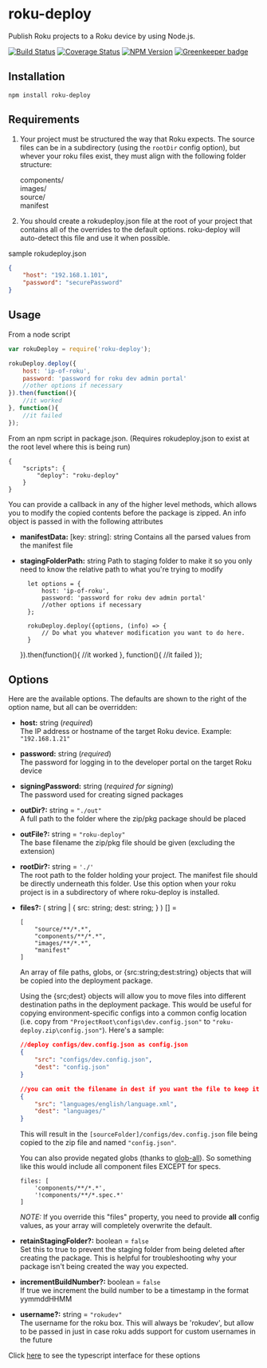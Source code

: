 # roku-deploy

Publish Roku projects to a Roku device by using Node.js.


[![Build Status](https://travis-ci.org/TwitchBronBron/roku-deploy.svg?branch=master)](https://travis-ci.org/TwitchBronBron/roku-deploy)
[![Coverage Status](https://coveralls.io/repos/github/TwitchBronBron/roku-deploy/badge.svg?branch=master)](https://coveralls.io/github/TwitchBronBron/roku-deploy?branch=master)
[![NPM Version](https://badge.fury.io/js/roku-deploy.svg?style=flat)](https://npmjs.org/package/roku-deploy) [![Greenkeeper badge](https://badges.greenkeeper.io/TwitchBronBron/roku-deploy.svg)](https://greenkeeper.io/)
## Installation

    npm install roku-deploy

## Requirements

1. Your project must be structured the way that Roku expects. The source files can be in a subdirectory (using the `rootDir` config option), but whever your roku files exist, they must align with the following folder structure:  

    components/  
    images/  
    source/  
    manifest

2. You should create a rokudeploy.json file at the root of your project that contains all of the overrides to the default options. roku-deploy will auto-detect this file and use it when possible.

sample rokudeploy.json

```json
{
    "host": "192.168.1.101",
    "password": "securePassword"
}
```
## Usage

From a node script
```javascript
var rokuDeploy = require('roku-deploy');

rokuDeploy.deploy({
    host: 'ip-of-roku',
    password: 'password for roku dev admin portal'
    //other options if necessary
}).then(function(){
    //it worked
}, function(){
    //it failed
});
```

From an npm script in package.json. (Requires rokudeploy.json to exist at the root level where this is being run)

    {
        "scripts": {
            "deploy": "roku-deploy"
        }
    }

You can provide a callback in any of the higher level methods, which allows you to modify the copied contents before the package is zipped. An info object is passed in with the following attributes
- **manifestData:** [key: string]: string
    Contains all the parsed values from the manifest file
- **stagingFolderPath:** string
    Path to staging folder to make it so you only need to know the relative path to what you're trying to modify

        let options = {
            host: 'ip-of-roku',
            password: 'password for roku dev admin portal'
            //other options if necessary
        };

        rokuDeploy.deploy({options, (info) => {
            // Do what you whatever modification you want to do here.
        }
	}).then(function(){
            //it worked
        }, function(){
            //it failed
        });

## Options
Here are the available options. The defaults are shown to the right of the option name, but all can be overridden:

- **host:** string (*required*)  
    The IP address or hostname of the target Roku device. Example: `"192.168.1.21"`

- **password:** string (*required*)  
    The password for logging in to the developer portal on the target Roku device

- **signingPassword:** string (*required for signing*)  
    The password used for creating signed packages

- **outDir?:** string = `"./out"`  
    A full path to the folder where the zip/pkg package should be placed

- **outFile?:** string = `"roku-deploy"`  
    The base filename the zip/pkg file should be given (excluding the extension)

- **rootDir?:** string = `'./'`  
    The root path to the folder holding your project. The manifest file should be directly underneath this folder. Use this option when your roku project is in a subdirectory of where roku-deploy is installed.

- **files?:** ( string | { src: string; dest: string; } ) [] =  
    ```
    [
        "source/**/*.*",
        "components/**/*.*",
        "images/**/*.*",
        "manifest"
    ]
    ```
    An array of file paths, globs, or {src:string;dest:string} objects that will be copied into the deployment package.
        
    Using the {src;dest} objects will allow you to move files into different destination paths in the
    deployment package. This would be useful for copying environment-specific configs into a common config location 
    (i.e. copy from `"ProjectRoot\configs\dev.config.json"` to `"roku-deploy.zip\config.json"`). Here's a sample:  
    ```json
    //deploy configs/dev.config.json as config.json
    {
        "src": "configs/dev.config.json",
        "dest": "config.json"
    }
    ```

    ```json
    //you can omit the filename in dest if you want the file to keep its name. Just end dest with a trailing slash.
    {
        "src": "languages/english/language.xml",
        "dest": "languages/"
    }

    ```
    This will result in the `[sourceFolder]/configs/dev.config.json` file being copied to the zip file and named `"config.json"`.


    You can also provide negated globs (thanks to [glob-all](https://www.npmjs.com/package/glob-all)). So something like this would include all component files EXCEPT for specs.
    ```
    files: [
        'components/**/*.*',
        '!components/**/*.spec.*'
    ]
    ```

    *NOTE:* If you override this "files" property, you need to provide **all** config values, as your array will completely overwrite the default.
    
- **retainStagingFolder?:** boolean = `false`  
    Set this to true to prevent the staging folder from being deleted after creating the package. This is helpful for troubleshooting why your package isn't being created the way you expected.

- **incrementBuildNumber?:** boolean = `false`  
    If true we increment the build number to be a timestamp in the format yymmddHHMM

- **username?:** string = `"rokudev"`  
    The username for the roku box. This will always be 'rokudev', but allow to be passed in
    just in case roku adds support for custom usernames in the future

Click [here](https://github.com/TwitchBronBron/roku-deploy/blob/2648069de1f3e889c58b8119b5f852f126e60042/src/index.ts#L288) to see the typescript interface for these options


